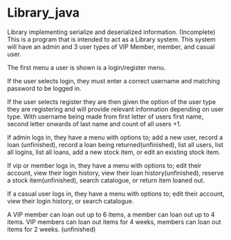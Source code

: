 # Library_java
Library implementing serialize and deserialized information. (Incomplete)
This is a program that is intended to act as a Library system. This system will have an admin and 3 user types
of VIP Member, member, and casual user.

The first menu a user is shown is a login/register menu.

If the user selects login, they must enter a correct username and matching password to be logged in.

If the user selects register they are then given the option of the user type they are registering and will provide
relevant information depending on user type. With username being made from first letter of users first name, second
letter onwards of last name and count of all users +1.

If admin logs in, they have a menu with options to; add a new user, record a loan (unfinished), record a loan being
returned(unfinished), list all users, list all logins, list all loans, add a new stock item, or edit an
existing stock item.

If vip or member logs in, they have a menu with options to; edit their account, view their login history, view their loan
history(unfinished), reserve a stock item(unfinished), search catalogue, or return item loaned out.

If a casual user logs in, they have a menu with options to; edit their account, view their login history, or search catalogue.

A VIP member can loan out up to 6 items, a member can loan out up to 4 items. VIP members can loan out items for 4 weeks, members
can loan out items for 2 weeks. (unfinished)
